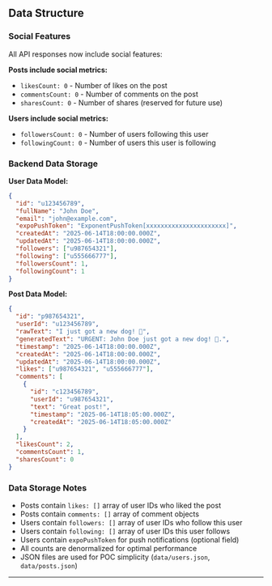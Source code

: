 ## Data Structure

### Social Features

All API responses now include social features:

**Posts include social metrics:**
- `likesCount: 0` - Number of likes on the post
- `commentsCount: 0` - Number of comments on the post  
- `sharesCount: 0` - Number of shares (reserved for future use)

**Users include social metrics:**
- `followersCount: 0` - Number of users following this user
- `followingCount: 0` - Number of users this user is following

### Backend Data Storage

**User Data Model:**
```json
{
  "id": "u123456789",
  "fullName": "John Doe",
  "email": "john@example.com",
  "expoPushToken": "ExponentPushToken[xxxxxxxxxxxxxxxxxxxxxx]",
  "createdAt": "2025-06-14T18:00:00.000Z",
  "updatedAt": "2025-06-14T18:00:00.000Z",
  "followers": ["u987654321"],
  "following": ["u555666777"],
  "followersCount": 1,
  "followingCount": 1
}
```

**Post Data Model:**
```json
{
  "id": "p987654321",
  "userId": "u123456789",
  "rawText": "I just got a new dog! 🐶",
  "generatedText": "URGENT: John Doe just got a new dog! 🐶.",
  "timestamp": "2025-06-14T18:00:00.000Z",
  "createdAt": "2025-06-14T18:00:00.000Z",
  "updatedAt": "2025-06-14T18:00:00.000Z",
  "likes": ["u987654321", "u555666777"],
  "comments": [
    {
      "id": "c123456789",
      "userId": "u987654321",
      "text": "Great post!",
      "timestamp": "2025-06-14T18:05:00.000Z",
      "createdAt": "2025-06-14T18:05:00.000Z"
    }
  ],
  "likesCount": 2,
  "commentsCount": 1,
  "sharesCount": 0
}
```

### Data Storage Notes
- Posts contain `likes: []` array of user IDs who liked the post
- Posts contain `comments: []` array of comment objects
- Users contain `followers: []` array of user IDs who follow this user  
- Users contain `following: []` array of user IDs this user follows
- Users contain `expoPushToken` for push notifications (optional field)
- All counts are denormalized for optimal performance
- JSON files are used for POC simplicity (`data/users.json`, `data/posts.json`)

---
